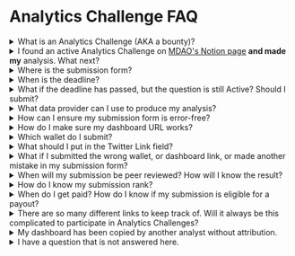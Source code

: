 # Analytics Challenge FAQ

<details>

<summary>What is an Analytics Challenge (AKA a bounty)?</summary>

An Analytics Challenge, sometimes called an "analytics bounty" in other organizations, is a way for blockchain projects and other web3 organizations to reward others for performing specific research, analysis, and data visualization on their behalf.

</details>

<details>

<summary>I found an active Analytics Challenge on <a href="https://metricsdao.notion.site/Bounty-Programs-d4bac7f1908f412f8bf4ed349198e5fe">MDAO's Notion page</a> <strong>and made my</strong> analysis. What next?</summary>

Be sure to submit your work using the [submission form](https://metricsdao.notion.site/MetricsDAO-Bounty-Submissions-3dd6b614d21e4ce2bb3bc9ba18f80542) before the deadline.

</details>

<details>

<summary>Where is the submission form?</summary>

[Here is the link.](https://metricsdao.notion.site/MetricsDAO-Bounty-Submissions-3dd6b614d21e4ce2bb3bc9ba18f80542) You can also find this submission form link at the bottom of every challenge card.

</details>

<details>

<summary>When is the deadline?</summary>

You can find the start + end date and time (in EST) at the bottom of each challenge card.

</details>

<details>

<summary>What if the deadline has passed, but the question is still Active? Should I submit?</summary>

Please submit all your work _**before**_ the deadline. Analytics Challenges provide insights to our partners, and it is important for our entire ecosystem to deliver them in a timely manner.

</details>

<details>

<summary>What data provider can I use to produce my analysis?</summary>

MetricsDAO is provider-agnostic. You can use any provider of blockchain data, and any data tool. You will find evaluation criteria and analysis requirements here: [https://metricsdao.notion.site/Evaluation-Criteria-ee2a7dc84d694ae38bfe4b55b06d14dc](https://metricsdao.notion.site/Evaluation-Criteria-ee2a7dc84d694ae38bfe4b55b06d14dc)

</details>

<details>

<summary>How can I ensure my submission form is error-free?</summary>

Make sure you filled out all form fields accurately, selected the right bounty question title from the dropdown, submitted the correct wallets (more on this below), email address, discord username, tweet link, and a working and public dashboard URL. You will receive an email to the provided email address confirming your submission details.

</details>

<details>

<summary>How do I make sure my dashboard URL works?</summary>

The team will not be able to follow up with you if your dashboard link is broken, private, or not opening. Please publish your dashboard and provide a public link. Please test the URL in another browser. Please test the URL in incognito mode to see how it opens for someone else.

</details>

<details>

<summary>Which wallet do I submit?</summary>

Our submission form asks for **two wallets**:&#x20;

**Primary Wallet Address**: This is the address where we will send your challenge payment if you are eligible. Read the challenge card carefully. In the Payout section it will mention which network the primary wallet address needs to be on. For example, if it says “Payments are issued on the Near network”, you must provide a NEAR wallet address in this field (not an 0x address or any other network address). If it says “Payments are issued on the Terra mainnet network”, you must provide a Terra wallet address (NOT a 0x address or any other network address). And so on. If the challenge card says “Payments are issued on the Ethereum mainnet network”, please provide your 0x address in this field. Check the challenge card carefully, this network will differ from question to question.&#x20;

**xMETRIC Wallet Address:** This is the address where we will send you some xMETRIC tokens on Polygon if you score 6 or higher. Learn more in the “xMETRIC Payout” section of each bounty card. Always provide your 0x wallet address in this field.

</details>

<details>

<summary>What should I put in the Twitter Link field?</summary>

Please do not submit your Twitter ID in the field entitled Twitter Link. You have to publish a tweet or thread with your dashboard and submit a link to that Tweet. Share your great work with your audience! [Tips and advice on tweeting your analytics can be found here](https://twitter.com/drakedanner/status/1555616006709473282).

</details>

<details>

<summary>What if I submitted the wrong wallet, or dashboard link, or made another mistake in my submission form?</summary>

You can update your submission information! As long as you provided your correct email address, you will receive a submission confirmation email and can use the “edit submission” link it contains.

</details>

<details>

<summary>When will my submission be peer reviewed? How will I know the result?</summary>

Peer review starts when the Analytics Challenge closes. [Evaluation criteria used by our peer reviewers are outlined here](https://metricsdao.notion.site/Evaluation-Criteria-ee2a7dc84d694ae38bfe4b55b06d14dc). After peer review is completed, scores and ranks are finalized. Then the submissions with scores and feedback are uploaded to [MetricsDAO's Showcase](https://metricsdao.xyz/showcase). Uploading to the Showcase is currently a manual process, we appreciate your patience!

</details>

<details>

<summary>How do I know my submission rank?</summary>

This update to the [Showcase page](https://metricsdao.xyz/showcase) is in progress, and we hope to have it launched in January after the holidays. Thank you for your patience! Currently, Showcase results are sorted by **submittedDate DESC, overall\_score DESC** in all scenarios (page load, searching through search bar, filters on the side panel, etc). **Flagged posts** are always shown at the end of the list.

</details>

<details>

<summary>When do I get paid? How do I know if my submission is eligible for a payout?</summary>

You can check the status of each challenge payment in [MetricsDAO’s Payment Schedule](https://docs.google.com/spreadsheets/u/1/d/e/2PACX-1vTJ27PlJZe6lK3pzPJ78TQFPb8YtQO54WMDHMnH9Jn4tGUdCpYZaQyq6vK44rgIP-X0qNCYTiFnKHwY/pubhtml). You will find transaction hashes there, and can verify if your wallet received payment.&#x20;

Our team is currently working to publicly display ranks for submissions. In the meantime, you can find your submission score on the [Showcase page](https://metricsdao.xyz/showcase). Sometimes the payments are sent before the Showcase is updated, or vice versa, that is not a cause for worry.

</details>

<details>

<summary>There are so many different links to keep track of. Will it always be this complicated to participate in Analytics Challenges?</summary>

You may have heard of our new Metrics App coming in mid 2023. In the app, you will find all parts of our Analytics Challenge process in one place. [Learn more here](https://blog.metricsdao.xyz/metrics-app/) and [follow us on Twitter](https://twitter.com/MetricsDAO) for the latest app updates!

</details>

<details>

<summary>My dashboard has been copied by another analyst without attribution.</summary>

If you believe your or another analyst’s work has been copied in bad faith and without crediting the author (rather than forked with proper acknowledgments and built upon to improve it or take it in a new direction) [please let us know here](https://bounty.metricsdao.xyz/bounty-programs/report-submission).&#x20;

At MetricsDAO, we believe that collaboration and building in public lead to producing the best analytics. This includes publicly sharing analytics to exchange ideas and crowdsource improvements, learning from one another’s dashboards and queries, forking code to add unique contributions or take it in a new direction, and **always without exception offering acknowledgments and credit** to the analysts and dashboards that we forked or were inspired by.&#x20;

Plagiarism (misrepresenting another’s work as one’s own) is very different from building in public with credit and acknowledgment. Plagiarizing the work of others goes against the values of MetricsDAO and will not be accepted. To learn more about our values, and building in public vs. plagiarizing, visit our [Code of Conduct](../metricsdao/code-of-conduct.md).

</details>

<details>

<summary>I have a question that is not answered here.</summary>

[Join our Discord server](https://discord.gg/metrics) and ask us your questions in the 💬│general channel. Our community team will be happy to help!

</details>
